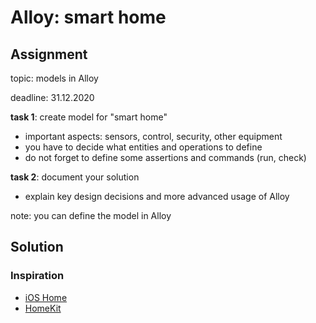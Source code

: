# Alloy: smart home

## Assignment

topic: models in Alloy

deadline: 31.12.2020

**task 1**: create model for "smart home"

- important aspects: sensors, control, security, other equipment
- you have to decide what entities and operations to define
- do not forget to define some assertions and commands (run, check)

**task 2**: document your solution

- explain key design decisions and more advanced usage of Alloy

note: you can define the model in Alloy

## Solution

### Inspiration

- [iOS Home](https://www.apple.com/ios/home/)
- [HomeKit](https://developer.apple.com/documentation/homekit)
